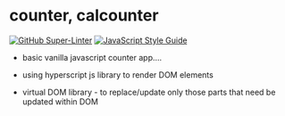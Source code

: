 # counter, calcounter

[![GitHub Super-Linter](https://github.com/stefan22/counterFP/workflows/Lint%20Code%20Base/badge.svg)](https://github.com/marketplace/actions/super-linter) [![JavaScript Style Guide](https://img.shields.io/badge/code_style-standard-brightgreen.svg)](https:/github.com/stefan22/counterFP)

- basic vanilla javascript counter app....

- using hyperscript js library to render DOM elements

- virtual DOM library - to replace/update only those parts that need be updated within DOM
